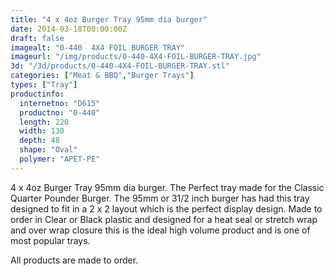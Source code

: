 ```yaml
---
title: "4 x 4oz Burger Tray 95mm dia burger"
date: 2014-03-18T00:00:00Z
draft: false
imagealt: "0-440  4X4 FOIL BURGER TRAY"
imageurl: "/img/products/0-440-4X4-FOIL-BURGER-TRAY.jpg"
3d: "/3d/products/0-440-4X4-FOIL-BURGER-TRAY.stl"
categories: ["Meat & BBQ","Burger Trays"]
types: ["Tray"]
productinfo:
  internetno: "D615"
  productno: "0-440"
  length: 220
  width: 130
  depth: 48
  shape: "Oval"
  polymer: "APET-PE"
---
```

4 x 4oz Burger Tray 95mm dia burger. The Perfect tray made for the Classic Quarter Pounder Burger. The 95mm or 31/2 inch burger has had this tray designed to fit in a 2 x 2 layout which is the perfect display design. Made to order in Clear or Black plastic and designed for a heat seal or stretch wrap and over wrap closure this is the ideal high volume product and is one of most popular trays.

All products are made to order.